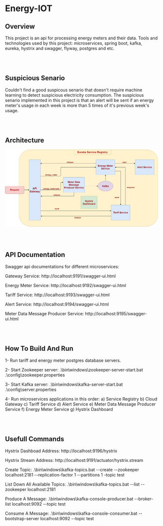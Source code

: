 # Energy-IOT

Overview
-------------------------
This project is an api for processing energy meters and their data.
Tools and technologies used by this project: microservices, spring boot, kafka, eureka, hystrix and swagger, flyway, postgres and etc.

<br />
<br />

Suspicious Senario
-------------------------

Couldn't find a good suspicous senario that doesn't require machine learning to detect suspicious electricity consumption. The suspicious senario implemented in this project is that an alert will be sent if an energy meter's usage in each week is more than 5 times of it's previous week's usage.

<br />
<br />

Architecture
-------------------------

![alt text](https://github.com/amir-pma/Energy-IoT/blob/5147a09ae0c4b8b448b2bc13a5a107a5470840c8/architecture.jpg)

<br />
<br />

API Documentation
-------------------------

Swagger api documentations for different microservices:

Gateway Service:
http://localhost:9191/swagger-ui.html

Energy Meter Service:
http://localhost:9192/swagger-ui.html

Tariff Service:
http://localhost:9193/swagger-ui.html

Alert Service:
http://localhost:9194/swagger-ui.html

Meter Data Message Producer Service:
http://localhost:9195/swagger-ui.html

<br />
<br />

How To Build And Run
-------------------------

1- Run tariff and energy meter postgres database servers.

2- Start Zookeeper server:
    .\bin\windows\zookeeper-server-start.bat .\config\zookeeper.properties

3- Start Kafka server:
    .\bin\windows\kafka-server-start.bat .\config\server.properties

4- Run microservices applications in this order:
    a) Service Registry  b) Cloud Gateway  c) Tariff Service  d) Alert Service  e) Meter Data Message Producer Service  f) Energy Meter Service  g) Hystrix Dashboard

<br />
<br />

Usefull Commands
-------------------------

Hystrix Dashboad Address:
http://localhost:9196/hystrix

Hystrix Stream Address:
http://localhost:9191/actuator/hystrix.stream

Create Topic:
.\bin\windows\kafka-topics.bat --create --zookeeper localhost:2181 --replication-factor 1 --partitions 1 -topic test

List Down All Available Topics:
.\bin\windows\kafka-topics.bat --list --zookeeper localhost:2181

Produce A Message:
.\bin\windows\kafka-console-producer.bat --broker-list localhost:9092 --topic test

Consume A Message:
.\bin\windows\kafka-console-consumer.bat --bootstrap-server localhost:9092 --topic test